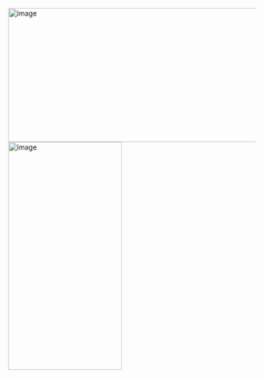 <img width="1779" height="272" alt="image" src="https://github.com/user-attachments/assets/6ee3b698-9af8-46f3-b9b2-da43b3bf82ce" />
<img width="231" height="463" alt="image" src="https://github.com/user-attachments/assets/cfd13f8f-49a0-483d-800f-5060762dea01" />
